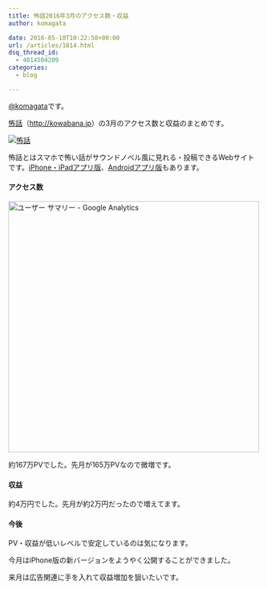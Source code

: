 ```yaml
---
title: 怖話2016年3月のアクセス数・収益
author: komagata

date: 2016-05-10T10:22:58+00:00
url: /articles/1814.html
dsq_thread_id:
  - 4814504209
categories:
  - blog

---
```

[@komagata][1]です。

<a title="怖話" href="http://kowabana.jp" target="_blank">怖話</a>（<a title="怖話" href="http://kowabana.jp" target="_blank">http://kowabana.jp</a>）の3月のアクセス数と収益のまとめです。

<p class="center">
  <a href="http://kowabana.jp"><img alt="怖話" src="http://i.gyazo.com/19e880127697f2aa72533b8e32ed6a2a.png" /></a>
</p>

怖話とはスマホで怖い話がサウンドノベル風に見れる・投稿できるWebサイトです。<a title="怖話iPhone・iPadアプリ版" href="https://itunes.apple.com/jp/app/bu-hua-zui-buno1wan5000huano/id564486792?l=ja&mt=8" target="_blank">iPhone・iPadアプリ版</a>、<a title="怖話Androidアプリ版" href="https://play.google.com/store/apps/details?id=jp.fjord.kowabana" target="_blank">Androidアプリ版</a>もあります。

#### アクセス数

<p class="center">
  <img alt="ユーザー サマリー - Google Analytics" src="https://gyazo.com/bcfa8ac1cfcfab2cc1e5439cdcad862c.png" width="500px" />
</p>

約167万PVでした。先月が165万PVなので微増です。

#### 収益

約4万円でした。先月が約2万円だったので増えてます。

#### 今後

PV・収益が低いレベルで安定しているのは気になります。
  
今月はiPhone版の新バージョンをようやく公開することができました。
  
来月は広告関連に手を入れて収益増加を狙いたいです。

 [1]: http://twitter.com/komagata